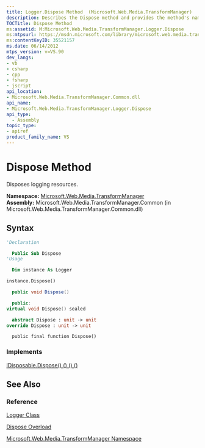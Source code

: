 ```yaml
---
title: Logger.Dispose Method  (Microsoft.Web.Media.TransformManager)
description: Describes the Dispose method and provides the method's namespace, assembly, syntax, implements, and additional references.
TOCTitle: Dispose Method
ms:assetid: M:Microsoft.Web.Media.TransformManager.Logger.Dispose
ms:mtpsurl: https://msdn.microsoft.com/library/microsoft.web.media.transformmanager.logger.dispose(v=VS.90)
ms:contentKeyID: 35521157
ms.date: 06/14/2012
mtps_version: v=VS.90
dev_langs:
- vb
- csharp
- cpp
- fsharp
- jscript
api_location:
- Microsoft.Web.Media.TransformManager.Common.dll
api_name:
- Microsoft.Web.Media.TransformManager.Logger.Dispose
api_type:
  - Assembly
topic_type:
- apiref
product_family_name: VS
---
```


# Dispose Method

Disposes logging resources.

**Namespace:**  [Microsoft.Web.Media.TransformManager](microsoft-web-media-transformmanager-namespace.md)  
**Assembly:**  Microsoft.Web.Media.TransformManager.Common (in Microsoft.Web.Media.TransformManager.Common.dll)

## Syntax

```vb
'Declaration

  Public Sub Dispose
'Usage

  Dim instance As Logger

instance.Dispose()
```

```csharp
  public void Dispose()
```

```cpp
  public:
virtual void Dispose() sealed
```

``` fsharp
  abstract Dispose : unit -> unit 
override Dispose : unit -> unit 
```

```jscript
  public final function Dispose()
```

### Implements

[IDisposable.Dispose() () () ()](https://msdn.microsoft.com/library/es4s3w1d)  

## See Also

### Reference

[Logger Class](logger-class-microsoft-web-media-transformmanager.md)

[Dispose Overload](logger-dispose-method-microsoft-web-media-transformmanager.md)

[Microsoft.Web.Media.TransformManager Namespace](microsoft-web-media-transformmanager-namespace.md)
